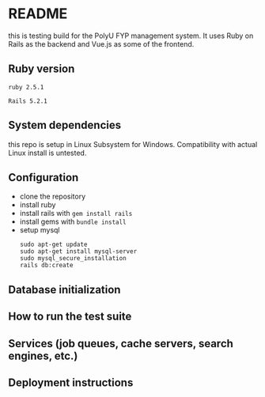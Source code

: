 # README

this is testing build for the PolyU FYP management system. It uses Ruby on Rails as the backend and Vue.js as some of the frontend.

## Ruby version
``` ruby 2.5.1 ```

``` Rails 5.2.1 ```

## System dependencies
this repo is setup in Linux Subsystem for Windows. Compatibility with actual Linux install is untested.

## Configuration
* clone the repository
* install ruby
* install rails with ``` gem install rails ```
* install gems with ``` bundle install ```
* setup mysql
    ```
    sudo apt-get update
    sudo apt-get install mysql-server
    sudo mysql_secure_installation
    rails db:create
    ```

## Database initialization

## How to run the test suite

## Services (job queues, cache servers, search engines, etc.)

## Deployment instructions

